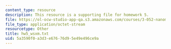 ```yaml
---
content_type: resource
description: This resource is a supporting file for homework 5.
file: https://ol-ocw-studio-app-qa.s3.amazonaws.com/courses/3-052-nanomechanics-of-materials-and-biomaterials-spring-2007/5a3590f0a3d3e67676d95e49e496ce9a_hw5_wsxm.txt
file_type: application/octet-stream
resourcetype: Other
title: hw5_wsxm.txt
uid: 5a3590f0-a3d3-e676-76d9-5e49e496ce9a
---
```

